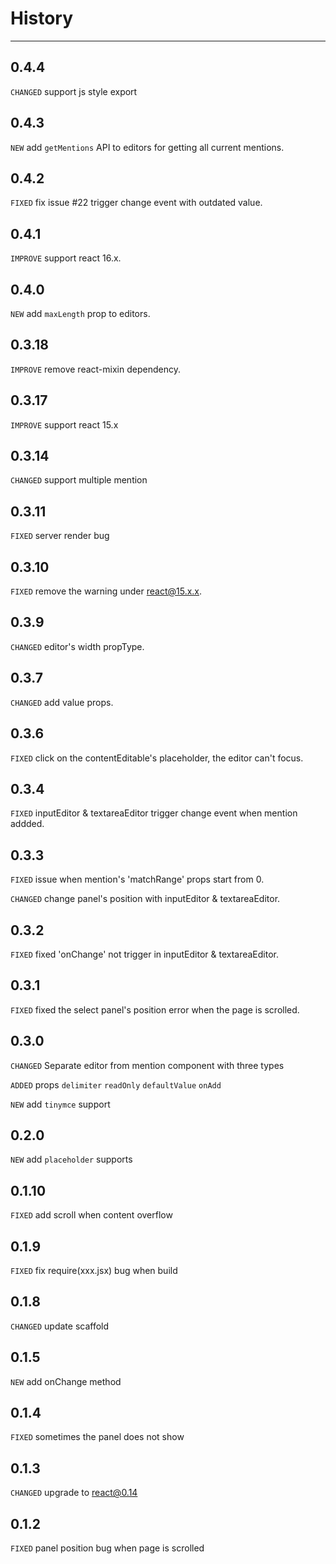 # History

---
## 0.4.4
`CHANGED` support js style export

## 0.4.3
`NEW` add `getMentions` API to editors for getting all current mentions.

## 0.4.2
`FIXED` fix issue #22 trigger change event with outdated value.

## 0.4.1

`IMPROVE` support react 16.x.

## 0.4.0
`NEW` add `maxLength` prop to editors.

## 0.3.18
`IMPROVE` remove react-mixin dependency.

## 0.3.17
`IMPROVE` support react 15.x

## 0.3.14
`CHANGED` support multiple mention

## 0.3.11
`FIXED` server render bug


## 0.3.10
`FIXED` remove the warning under react@15.x.x.

## 0.3.9
`CHANGED` editor's width propType.

## 0.3.7
`CHANGED` add value props.

## 0.3.6
`FIXED` click on the contentEditable's placeholder, the editor can't focus.  


## 0.3.4
`FIXED` inputEditor & textareaEditor trigger change event when mention addded.

## 0.3.3
`FIXED` issue when mention's 'matchRange' props start from 0.

`CHANGED` change panel's position with inputEditor & textareaEditor.

## 0.3.2
`FIXED` fixed 'onChange' not trigger in inputEditor & textareaEditor.  

## 0.3.1

`FIXED` fixed the select panel's position error when the page is scrolled.

## 0.3.0
`CHANGED` Separate editor from mention component with three types

`ADDED` props `delimiter` `readOnly` `defaultValue` `onAdd`

`NEW` add `tinymce` support


## 0.2.0
`NEW` add `placeholder` supports

## 0.1.10
`FIXED` add scroll when content overflow

## 0.1.9
`FIXED` fix require(xxx.jsx) bug when build

## 0.1.8
`CHANGED` update scaffold

## 0.1.5
`NEW` add onChange method

## 0.1.4
`FIXED` sometimes the panel does not show

## 0.1.3

`CHANGED` upgrade to react@0.14

## 0.1.2

`FIXED` panel position bug when page is scrolled
